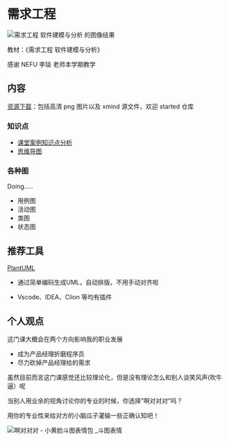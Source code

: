 # 需求工程

![需求工程 软件建模与分析 的图像结果](https://s2.loli.net/2022/05/21/8wJBfoF57DY3X6g.jpg)



教材：《需求工程 软件建模与分析》

感谢 NEFU 李琰 老师本学期教学



## 内容

[资源下载](https://github.com/PokIsemaine/ohmyfish/tree/master/docs/%E4%B8%93%E4%B8%9A%E8%AF%BE)：包括高清 png 图片以及 xmind 源文件，欢迎 started 仓库



### 知识点

* [课堂案例知识点分析](/专业课/需求工程/课堂案例知识点分析.md)
* [思维导图](/专业课/需求工程/需求工程思维导图.md)

### 各种图

Doing.....

* 用例图
* 活动图
* 类图
* 状态图

## 推荐工具

[PlantUML](https://plantuml.com/zh/) 

* 通过简单编码生成UML，自动排版，不用手动对齐啦

* Vscode、IDEA、Clion 等均有插件

	

## 个人观点

这门课大概会在两个方向影响我的职业发展

* 成为产品经理折磨程序员
* 尽力砍掉产品经理给的需求

虽然目前而言这门课感觉还比较理论化，但是没有理论怎么和别人谈笑风声(吹牛逼）呢

当别人用业余的视角讨论你的专业的时候，你选择”啊对对对”吗？

用你的专业性来给对方的小脑瓜子灌输一些正确认知吧！



![啊对对对 - 小黄脸斗图表情包 _斗图表情](http://tva3.sinaimg.cn/large/006GJQvhgy1gyom0q66xvj30u00vxwgu.jpg)
